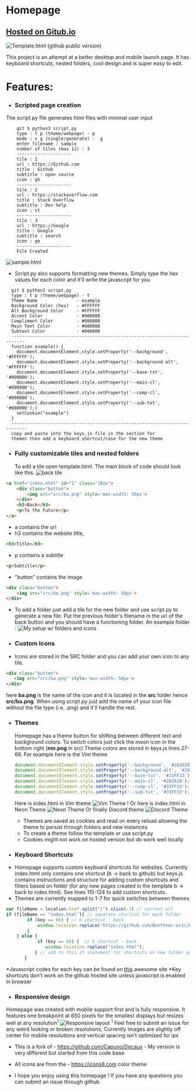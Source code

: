 # Homepage

## [Hosted on Gitub.io](https://boettner-eric.github.io/Homepage/)
![Template.html (github public version)](screenshots/template.png)

This project is an attempt at a better desktop and mobile launch page.  It has keyboard shortcuts, nested folders, cool design and is super easy to edit.


# Features:
* ### Scripted page creation
 The script.py file generates html files with minimal user input
```
    git $ python3 script.py
    type : t p (theme/webpage) - p
    mode : s g (single/generate) -  g
    enter filename : sample
    number of tiles (max 12) : 3
    ---------------------
    tile : 1
    url : https://Github.com
    title : Github
    subtitle : open source
    icon : gh
    ---------------------
    tile : 2
    url : https://stackoverflow.com
    title : Stack Overflow
    subtitle : Dev help
    icon : st
    ---------------------
    tile : 3
    url : https://Google
    title : Google
    subtitle : search
    icon : go
    ---------------------
    File Created
```
 ![sample.html](screenshots/example.png)
 * Script.py also supports formatting new themes. Simply type the hex values for each color and it'll write the javascript for you

```
  git $ python3 script.py
  type : t p (theme/webpage) - t
  Theme Name               - example
  Background Color (hex)   - #FFFFFF
  Alt Background Color     - #FFFFFF
  Accent Color             - #000000
  Compliment Color         - #000000
  Main Text Color          - #000000
  Subtext Color            - #000000
  ---------------------------------------------------------------------------
  function example() {
    document.documentElement.style.setProperty('--background', '#FFFFFF');
    document.documentElement.style.setProperty('--background-alt', '#FFFFFF');
    document.documentElement.style.setProperty('--base-txt', '#000000');
    document.documentElement.style.setProperty('--main-cl', '#000000');
    document.documentElement.style.setProperty('--comp-cl', '#000000');
    document.documentElement.style.setProperty('--sub-txt', '#000000');)
    setCookie("example")
  }
  ----------------------------------------------------------------------------
  copy and paste into the keys.js file in the section for
  themes then add a keyboard shortcut/case for the new theme
```
* ### Fully customizable tiles and nested folders
   To edit a tile open template.html.  The main block of code should look like this:
   ![back tile](screenshots/back.png)
```html
<a href="index.html" id="1" class="lBox">
	<div class="button">
	    <img src="src/ba.png" style='max-width: 50px'>
	</div>
	<h3>Back</h3>
    <p>To the Future</p>
</a>
```
  - a contains the url
  - h3 contains the website title,
  ```Html
  <h3>Title</h3>
  ```
  - p contains a  subtitle
  ```Html
  <p>Subtitle</p>
  ```
  - "button" contains the image
  ```html
  <div class="button">
      <img src="src/ba.png" style='max-width: 50px'>
  </div>
  ```
  - To add a folder just add a tile for the new folder and use script.py to generate a new file. Put the previous folder's filename in the url of the back button and you should have a functioning folder. An example folder :
![My setup w/ folders and icons](screenshots/folder.png)

* ### Custom Icons
 - Icons are stored in the SRC folder and you can add your own icon to any tile.
 ```html
 <div class="button">
    <img src="src/ba.png" style='max-width: 50px'>
 </div>
 ```
 here **ba.png** is the name of the icon and it is located in the **src** folder hence **src/ba.png**.  When using script.py just add the name of your icon file without the file type (i.e. .png) and it'll handle the rest.

* ### Themes
    Homepage has a theme  button for shifting between different text and background colors. To switch colors just click the moon icon in the bottom right (**mn.png** in src) Theme colors are stored in keys.js lines 27-66.  For example here is the Vim theme
    ```javascript
    document.documentElement.style.setProperty('--background', '#282828');
    document.documentElement.style.setProperty('--background-alt', '#282828');
    document.documentElement.style.setProperty('--base-txt', '#33FF33');
    document.documentElement.style.setProperty('--main-cl', '#282828');
    document.documentElement.style.setProperty('--comp-cl', '#33FF33');
    document.documentElement.style.setProperty('--sub-txt', '#33FF33');
    ```
  Here is index.html in Vim theme
  ![Vim Theme !](screenshots/vim_theme.png)
  Or here is index.html in Neon Theme
  ![Neon Theme](screenshots/neon_theme.png)
  Or finally Discord theme
  ![Discord Theme](screenshots/discord_theme.png)
  * Themes are saved as cookies and read on every reload allowing the theme to persist through folders and new instances
  * To create a theme follow the template or use script.py
  * Cookies might not work on hosted version but do work well locally

* ### Keyboard Shortcuts
 - Homepage supports custom keyboard shortcuts for websites.  Currently index.html only contains one shortcut (b -> back to github) but keys.js contains instructions and structure for adding custom shortcuts and filters based on folder (for any new pages created in the template b -> back to index.html). See lines 115-124 to add custom shortcuts.
 - Themes are currently mapped to 1-7 for quick switches between themes
 ```javascript
 var fileName = location.href.split("/").slice(-1) // current url
 if (fileName == "index.html"){ // separate shortcut for each folder
         if (key == 66) { // b shortcut - back
             window.location.replace("https://github.com/Boettner-eric/Homepage"); // add to this if statement for shortcuts on index.html
         }
     } else {
             if (key == 66) {  // b shortcut - back
                window.location.replace("index.html");
            } // add to this if statement for shortcuts on new folder pages
        }
 ```
 *Javascript codes for each key can be found on [this](keycode.info) awesome site
 *Key shortcuts don't work on the github hosted site unless javascript is enabled in browser

* ### Responsive design
 Homepage was created with mobile support first and is fully responsive.  It features one breakpoint at 650 pixels for the smallest displays but resizes well at any resolution<sup>1</sup>
![Responsive layout](screenshots/responsive.png)
<sup>1</sup> Feel free to submit an issue for any weird looking or broken resolutions, Currently images are slightly off center for mobile resolutions and vertical spacing isn't optimized for ipx


* This is a fork of - https://github.com/Capuno/Decaux - My version is very different but started from this code base

* All icons are from the - https://icons8.com color theme

* I hope you enjoy using this homepage ! If you have any questions you can submit an issue through github
